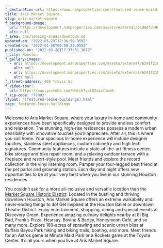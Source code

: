 ```yaml
---
f_destination-url: https://www.nanproperties.com//featured-lease-buildings/aris-market-square
title: Aris Market Square
slug: aris-market-square
f_background-image:
  url: https://development.nanproperties.com/assets/external/61d8dfd4961fe188cef5720e_content_aris-market-square.jpeg
  alt: null
f_area: cms/leasing-areas/downtown.md
updated-on: "2022-03-28T17:36:59.359Z"
created-on: "2022-01-08T00:50:29.055Z"
published-on: "2022-03-28T17:37:31.387Z"
f_city: Houston
f_gallery-images:
  - url: https://development.nanproperties.com/assets/external/6241f2180adb06fe57528fe1_content_25.jpeg
    alt: null
  - url: https://development.nanproperties.com/assets/external/6241f21889d64138c7730381_content_17.jpeg
    alt: null
f_street-address: 409 Travis St
f_video-tour:
  url: https://www.youtube.com/watch?v=LQZoiif1wx0
f_zip-code: "77002"
layout: "[featured-lease-buildings].html"
tags: featured-lease-buildings
---
```


Welcome to Aris Market Square, where your luxury in-home and community experiences have been specifically designed to provide endless comfort and relaxation. The stunning, high-rise residences possess a modern urban sensibility with innovative touches you’ll appreciate. After all, this is where you call home. Your spacious in-home experience will include designer touches, stainless steel appliances, custom cabinetry and high tech signatures. Community features include a state-of-the-art fitness center, bike storage and bike repair room, and a relaxing outdoor terrace with a fireplace and resort-style pool. Meet friends and explore the record collection in the vinyl listening room. Pamper your four-legged best friend at the pet parlor and grooming station. Each day and night offers new opportunities to be at your very best when you live in our stunning Houston residences.

You couldn’t ask for a more all-inclusive and versatile location than the [Market Square Historic District](https://www.nanproperties.com/posts/the-history-behind-some-of-houston-s-most-iconic-neighborhoods). Located in the bustling and thriving downtown Houston, Aris Market Square offers an extreme walkability and never-ending things to do! Get inspired at the Houston Ballet or downtown Theatre District. Enjoy entertainment, shopping, dining and special events at Discovery Green. Experience amazing culinary delights nearby at El Big Bad, Frank’s Pizza, Hearsay, Bovine & Barley, Honeymoon Café, and so many more. Explore 160-acres of sprawling and scenic urban bliss at Buffalo Bayou Park hiking and biking trails, boating, and more. Meet friends for an Astros game at Minute Maid Park or a Rockets game at the Toyota Center. It’s all yours when you live at Aris Market Square.
